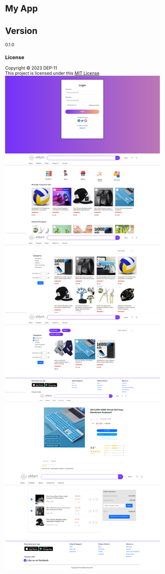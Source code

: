 # My App
# Version
0.1.0
### License

Copyright &copy; 2023 DEP-11 <br>
This project is licensed under this [MIT License](license.txt)
![Login page](screenshots/Login.png)
![Home page](screenshots/Dashboard.png)
![All Products](screenshots/Allproducts.png)
![Filtered & Sorted Products](screenshots/FilteredProducts.png)
![Item Preview](screenshots/ItemVIew.png)
![Cart](screenshots/cart.png)
